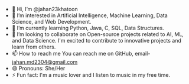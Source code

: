 - 👋 Hi, I’m @jahan23khatoon
- 👀 I’m interested in Artificial Intelligence, Machine Learning, Data Science, and Web Development.
- 🌱 I’m currently learning Python, Java, C, SQL, Data Structures.
- 💞️ I’m looking to collaborate on Open-source projects related to AI, ML, and Data Science. I'm excited to contribute to innovative projects and learn from others.
- 📫 How to reach me You can reach me on GitHub, email- jahan.md2304@gmail.com
- 😄 Pronouns: She/Her
- ⚡ Fun fact:  I'm a music lover and I listen to music in my free time.


<!---
jahan23khatoon/jahan23khatoon is a ✨ special ✨ repository because its `README.md` (this file) appears on your GitHub profile.
You can click the Preview link to take a look at your changes.
--->
